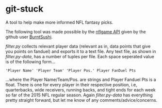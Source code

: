 # git-stuck
A tool to help make more informed NFL fantasy picks.

The following tool was made possible by the [nflgame API](http://pdoc.burntsushi.net/nflgame) given by the github user [BurntSushi](https://github.com/BurntSushi). 

*filter.py* collects relevant player data (relevant as in, data points that give you points on fanduel) and exports it to a text file. Any text file, as shown in *filter.py-data*, has a number of tuples per file. Each space seperated value is of the following form...
```
'Player Name' 'Player Team' 'Player Pos.' Player FanDuel Pts
```
...where the Player Name/Team/Pos. are strings and Player Fanduel Pts is a float.
There is one for every player in their respective position, i.e, quarterbacks, wide receivers, running backs, and tight ends for each week so far of the 2015 NFL regular season. Again *filter.py-data* has everything pretty straight forward, but let me know of any comments/advice/concerns. 
